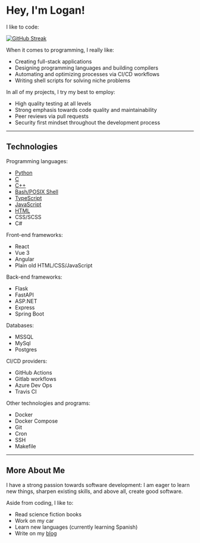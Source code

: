 # Hey, I'm Logan!

I like to code:

[![GitHub Streak](https://github-readme-streak-stats.herokuapp.com?user=dosisod&theme=dark&date_format=M%20j%5B%2C%20Y%5D)](https://git.io/streak-stats)

When it comes to programming, I really like:

* Creating full-stack applications
* Designing programming languages and building compilers
* Automating and optimizing processes via CI/CD workflows
* Writing shell scripts for solving niche problems

In all of my projects, I try my best to employ:

* High quality testing at all levels
* Strong emphasis towards code quality and maintainability
* Peer reviews via pull requests
* Security first mindset throughout the development process

---

## Technologies

Programming languages:
* [Python](https://github.com/dosisod?tab=repositories&q=&type=&language=python)
* [C](https://github.com/dosisod?tab=repositories&q=&type=&language=c)
* [C++](https://github.com/dosisod?tab=repositories&q=&type=&language=c++)
* [Bash/POSIX Shell](https://github.com/dosisod?tab=repositories&q=&type=&language=shell)
* [TypeScript](https://github.com/dosisod?tab=repositories&q=&type=&language=typescript)
* [JavaScript](https://github.com/dosisod?tab=repositories&q=&type=&language=javascript)
* [HTML](https://github.com/dosisod?tab=repositories&q=&type=&language=html)
* CSS/SCSS
* C#

Front-end frameworks:
* React
* Vue 3
* Angular
* Plain old HTML/CSS/JavaScript

Back-end frameworks:
* Flask
* FastAPI
* ASP.NET
* Express
* Spring Boot

Databases:
* MSSQL
* MySql
* Postgres

CI/CD providers:
* GitHub Actions
* Gitlab workflows
* Azure Dev Ops
* Travis CI

Other technologies and programs:
* Docker
* Docker Compose
* Git
* Cron
* SSH
* Makefile

---

## More About Me

I have a strong passion towards software development: I am eager to learn new things, sharpen
existing skills, and above all, create good software.

Aside from coding, I like to:

* Read science fiction books
* Work on my car
* Learn new languages (currently learning Spanish)
* Write on my [blog](https://dosisod.com)
